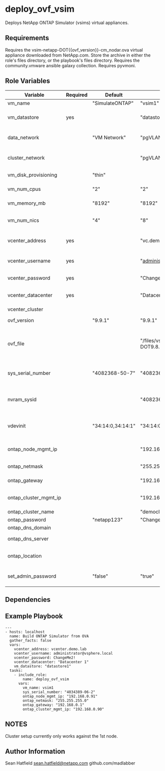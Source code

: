 deploy_ovf_vsim
================================

Deploys NetApp ONTAP Simulator (vsims) virtual appliances.

Requirements
------------

Requires the vsim-netapp-DOT{{ovf_version}}-cm_nodar.ova virtual appliance downloaded from NetApp.com.  Store the archive in either the role's files directory, or the playbook's files directory.
Requires the community.vmware ansible galaxy collection.
Requires pyvmoni.

Role Variables
--------------

| Variable                | Required | Default           | Example                         | Comments                                                                     |
|-------------------------|----------|-------------------|---------------------------------|------------------------------------------------------------------------------|
| vm_name                 |          | "SimulateONTAP"   | "vsim1"                         | a valid VM name                                                              |
| vm_datastore            | yes      |                   | "datastore1"                    | the VMware datastore where the node will be placed                           |
| data_network            |          | "VM Network"      | "pgVLAN1"                       | The vSphere portgroup used for ONTAP data and mgmt traffic                   |
| cluster_network         |          |                   | "pgVLAN2"                       | The vSphere portgroup used the for ONTAP cluster network                     |
| vm_disk_provisioning    |          | "thin"            |                                 | Virtual Disk provisioning mode                                               |
| vm_num_cpus             |          | "2"               | "2"                             | number of vCPUs to assign to the VM                                          |
| vm_memory_mb            |          | "8192"            | "8192"                          | amount of memory, in MB, to assign to the VM                                 |
| vm_num_nics             |          | "4"               | "8"                             | number of nics to create on the VM (4-10)                                    |
| vcenter_address         | yes      |                   | "vc.demo.lab"                   | The hostname or IP address of the vCenter server                             |
| vcenter_username        | yes      |                   | "administrator@vsphere.local"   | A vcenter username with rights to deploy the OVA                             |
| vcenter_password        | yes      |                   | "ChangeMe2!"                    | The password for the vcenter user                                            |
| vcenter_datacenter      | yes      |                   | "Datacenter 1"                  | vCenter datacenter where the node will be deployed                           |
| vcenter_cluster         |          |                   |                                 |                                                                              |
| ovf_version             |          | "9.9.1"           | "9.9.1"                         | The StorageGrid OVF version                                                  |
| ovf_file                |          |                   | "/files/vsim-netapp-DOT9.8.ova" | defaults to"{{role_path}}/files/vsim-netapp-DOT{{ovf_version}}-cm_nodar.ova" |
| sys_serial_number       |          | "4082368-50-7"    | "4082368-50-7"                  | The system serial number to assign to the vsim, must match avail. licenses   |
| nvram_sysid             |          |                   | "4082368507"                    | The NVRAM SYSID can optionally be specified.  Randomly generated by default. |
| vdevinit                |          | "34:14:0,34:14:1" | "34:14:0,34:14:1"               | simulated disk configuration.  see vars/main.yml for more information.       |
| ontap_node_mgmt_ip      |          |                   | "192.168.0.91"                  | If specified, node setup will be attempted using the supplied IP             |
| ontap_netmask           |          |                   | "255.255.255.0"                 | Subnet mask for the data network                                             |
| ontap_gateway           |          |                   | "192.168.0.1"                   | Gateway IP for the data network                                              |
| ontap_cluster_mgmt_ip   |          |                   | "192.168.0.90"                  | If specified, cluster setup will be attempted using the supplied IP          |
| ontap_cluster_name      |          |                   | "democluster"                   | ONTAP cluster name                                                           |
| ontap_password          |          | "netapp123"       | "ChangeMe2!"                    | ONTAP admin password                                                         |
| ontap_dns_domain        |          |                   |                                 | DNS domain                                                                   | 
| ontap_dns_server        |          |                   |                                 | DNS Server on the data/mgmt network                                          |
| ontap_location          |          |                   |                                 | optional ONTAP SNMP location value used for cluster setup                    |
| set_admin_password      |          | "false"           | "true"                          | set admin password even on unconfigured nodes                                |

Dependencies
------------

Example Playbook
----------------
      
    ---
    - hosts: localhost 
      name: Build ONTAP Simulator from OVA
      gather_facts: false
      vars: 
        vcenter_address: vcenter.demo.lab
        vcenter_username: administrator@vsphere.local
        vcenter_password: ChangeMe2!
        vcenter_datacenter: "Datacenter 1"
        vm_datastore: "datastore1"
      tasks:
        - include_role: 
            name: deploy_ovf_vsim
          vars:
            vm_name: vsim1
            sys_serial_number: "4034389-06-2"
            ontap_node_mgmt_ip: "192.168.0.91"
            ontap_netmask: "255.255.255.0"
            ontap_gateway: "192.168.0.1"
            ontap_cluster_mgmt_ip: "192.168.0.90"
      

NOTES
-----
Cluster setup currently only works against the 1st node.

Author Information
------------------

Sean Hatfield
sean.hatfield@netapp.com
github.com/madlabber
